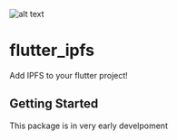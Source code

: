 ![alt text](https://i.ibb.co/tX6mRY7/Untitled.jpg)
# flutter_ipfs

Add IPFS to your flutter project!

## Getting Started

This package is in very early develpoment 

